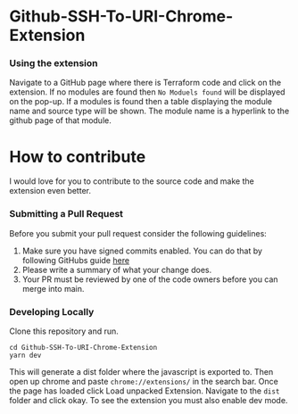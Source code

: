 # Github-SSH-To-URI-Chrome-Extension

### Using the extension
Navigate to a GitHub page where there is Terraform code and click on the extension.  If no modules are found then `No Moduels found` will be displayed on the pop-up.
If a modules is found then a table displaying the module name and source type will be shown.  The module name is a hyperlink to the github page of that module. 
# How to contribute
I would love for you to contribute to the source code and make the extension even better.

### Submitting a Pull Request
Before you submit your pull request consider the following guidelines:
1. Make sure you have signed commits enabled. You can do that by following GitHubs guide [here](https://docs.github.com/en/authentication/managing-commit-signature-verification/about-commit-signature-verification)
1. Please write a summary of what your change does.
1. Your PR must be reviewed by one of the code owners before you can merge into main.

### Developing Locally
Clone this repository and run.
```
cd Github-SSH-To-URI-Chrome-Extension
yarn dev
```
This will generate a dist folder where the javascript is exported to. 
Then open up chrome and paste `chrome://extensions/` in the search bar. Once the page has loaded click Load unpacked Extension.
Navigate to the `dist` folder and click okay.  To see the extension you must also enable dev mode.

